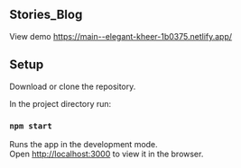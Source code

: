 ## Stories_Blog

View demo https://main--elegant-kheer-1b0375.netlify.app/

## Setup

Download or clone the repository.

In the project directory run:

### `npm start`

Runs the app in the development mode.\
Open [http://localhost:3000](http://localhost:3000) to view it in the browser.
